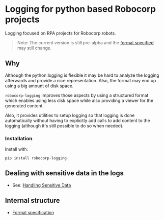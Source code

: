# Logging for python based Robocorp projects

Logging focused on RPA projects for Robocorp robots.

> Note: The current version is still pre-alpha and the [format specified](/docs/format.md) may still change.

## Why

Although the python logging is flexible it may be hard to analyze the logging afterwards and
provide a nice representation. Also, the format may end up using a big amount of disk space.

`robocorp-logging` improves those aspects by using a structured format which enables using less disk space
while also providing a viewer for the generated content.

Also, it provides utilities to setup logging so that logging is done automatically without having
to explicitly add calls to add content to the logging (although it's still possible to do so
when needed).


### Installation

Install with:

`pip install robocorp-logging`


## Dealing with sensitive data in the logs

* See: [Handling Sensitive Data](/docs/handling_sensitive_data.md)


## Internal structure

* [Format specification](/docs/format.md)
